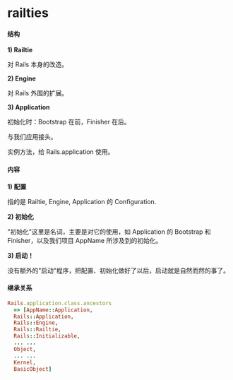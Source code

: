 # railties

#### 结构

**1) Railtie**

对 Rails 本身的改造。

**2) Engine**

对 Rails 外围的扩展。

**3) Application**

初始化时：Bootstrap 在前，Finisher 在后。

与我们应用接头。

实例方法，给 Rails.application 使用。

#### 内容

**1) 配置**

指的是 Railtie, Engine, Application 的 Configuration.

**2) 初始化**

"初始化"这里是名词，主要是对它的使用，如 Application 的 Bootstrap 和 Finisher，以及我们项目 AppName 所涉及到的初始化。

**3) 启动！**

没有额外的"启动"程序，把配置、初始化做好了以后，启动就是自然而然的事了。

#### 继承关系

```ruby
Rails.application.class.ancestors
  => [AppName::Application,
  Rails::Application,
  Rails::Engine,
  Rails::Railtie,
  Rails::Initializable,
  ... ...
  Object,
  ... ...
  Kernel,
  BasicObject] 
```
